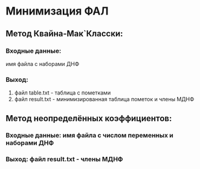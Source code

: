 # Минимизация ФАЛ
## Метод Квайна-Мак`Класски:

### Входные данные: 
имя файла с наборами ДНФ
### Выход: 
1) файл table.txt - таблица с пометками
2) файл result.txt - минимизированная таблица пометок и члены МДНФ

## Метод неопределённых коэффициентов:

### Входные данные: имя файла с числом переменных и наборами ДНФ
### Выход: файл result.txt - члены МДНФ
